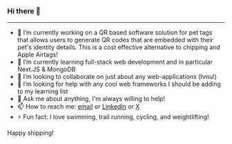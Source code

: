 ### Hi there 👋  

---

- 🔭 I’m currently working on a QR based software solution for pet tags that allows users to generate QR codes that are embedded with their pet's identity details. This is a cost effective alternative to chipping and Apple Airtags!  
- 🌱 I’m currently learning full-stack web development and in particular Next.JS & MongoDB  
- 👯 I’m looking to collaborate on just about any web-applications (hmu!)  
- 🤔 I’m looking for help with any cool web frameworks I should be adding to my learning list  
- 💬 Ask me about anything, I'm always willing to help!  
- 📫 How to reach me: [email](karlmeiermattern@gmail.com) or [LinkedIn](https://www.linkedin.com/in/karl-alexander-meier-mattern-16a3b919a/) or [X](https://twitter.com/Champagne_Col)  
- ⚡ Fun fact: I love swimming, trail running, cycling, and weightlifting!  

Happy shipping!
